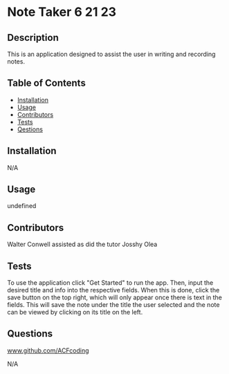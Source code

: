 
# Note Taker 6 21 23

## Description
This is an application designed to assist the user in writing and recording notes.

## Table of Contents
- [Installation](#installation)
- [Usage](#usage)
- [Contributors](#credits)
- [Tests](#test)
- [Qestions](#gitUser)

## Installation
N/A

## Usage
undefined

## Contributors
Walter Conwell assisted as did the tutor Josshy Olea

## Tests
To use the application click "Get Started" to run the app. Then, input the desired title and info into the respective fields. When this is done, click the save button on the top right, which will only appear once there is text in the fields. This will save the note under the title the user selected and the note can be viewed by clicking on its title on the left.

## Questions
www.github.com/ACFcoding

N/A
